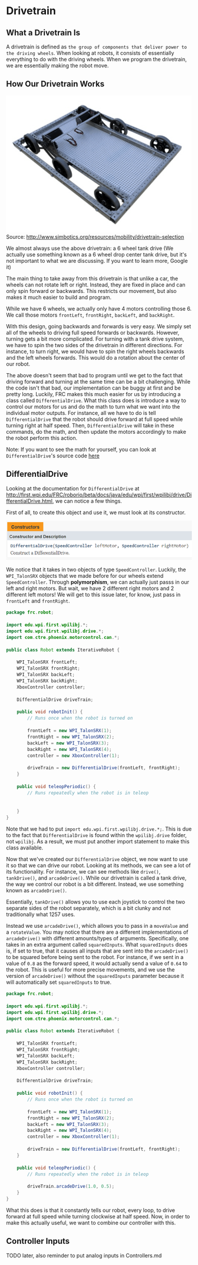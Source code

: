 # Drivetrain

## What a Drivetrain Is

A drivetrain is defined as `the group of components that deliver power to the driving wheels`. When looking at robots, it consists of essentially everything to do with the driving wheels. When we program the drivetrain, we are essentially making the robot move.

## How Our Drivetrain Works

![Drivetrain](img/drivetrain.png)
Source: <http://www.simbotics.org/resources/mobility/drivetrain-selection>

We almost always use the above drivetrain: a 6 wheel tank drive (We actually use something known as a 6 wheel drop center tank drive, but it's not important to what we are discussing. If you want to learn more, Google it)

The main thing to take away from this drivetrain is that unlike a car, the wheels can not rotate left or right. Instead, they are fixed in place and can only spin forward or backwards. This restricts our movement, but also makes it much easier to build and program.

While we have 6 wheels, we actually only have 4 motors controlling those 6. We call those motors `frontLeft`, `frontRight`, `backLeft`, and `backRight`.

With this design, going backwards and forwards is very easy. We simply set all of the wheels to driving full speed forwards or backwards. However, turning gets a bit more complicated. For turning with a tank drive system, we have to spin the two sides of the drivetrain in different directions. For instance, to turn right, we would have to spin the right wheels backwards and the left wheels forwards. This would do a rotation about the center of our robot.

The above doesn't seem that bad to program until we get to the fact that driving forward and turning at the same time can be a bit challenging. While the code isn't that bad, our implementation can be buggy at first and be pretty long. Luckily, FRC makes this much easier for us by introducing a class called `DifferentialDrive`. What this class does is introduce a way to control our motors for us and do the math to turn what we want into the individual motor outputs. For instance, all we have to do is tell `DifferentialDrive` that the robot should drive forward at full speed while turning right at half speed. Then, `DifferentialDrive` will take in these commands, do the math, and then update the motors accordingly to make the robot perform this action.

Note: If you want to see the math for yourself, you can look at `DifferentialDrive`'s source code [here](https://github.com/wpilibsuite/allwpilib/blob/master/wpilibj/src/main/java/edu/wpi/first/wpilibj/drive/DifferentialDrive.java) 

## DifferentialDrive

Looking at the documentation for `DifferentialDrive` at <http://first.wpi.edu/FRC/roborio/beta/docs/java/edu/wpi/first/wpilibj/drive/DifferentialDrive.html>, we can notice a few things.

First of all, to create this object and use it, we must look at its constructor.

![DifferentialDriveConstructor](img/differentialdriveconstructor.PNG)

We notice that it takes in two objects of type `SpeedController`. Luckily, the `WPI_TalonSRX` objects that we made before for our wheels extend `SpeedController`. Through **polymorphism**, we can actually just passs in our left and right motors. But wait, we have 2 different right motors and 2 different left motors! We will get to this issue later, for know, just pass in `frontLeft` and `frontRight`.

```java
package frc.robot;

import edu.wpi.first.wpilibj.*;
import edu.wpi.first.wpilibj.drive.*;
import com.ctre.phoenix.motorcontrol.can.*;

public class Robot extends IterativeRobot {

    WPI_TalonSRX frontLeft;
    WPI_TalonSRX frontRight;
    WPI_TalonSRX backLeft;
    WPI_TalonSRX backRight;
    XboxController controller;

    DifferentialDrive driveTrain;

    public void robotInit() {
        // Runs once when the robot is turned on

        frontLeft = new WPI_TalonSRX(1);
        frontRight = new WPI_TalonSRX(2);
        backLeft = new WPI_TalonSRX(3);
        backRight = new WPI_TalonSRX(4);
        controller = new XboxController(1);

        driveTrain = new DifferentialDrive(frontLeft, frontRight);
    }

    public void teleopPeriodic() {
        // Runs repeatedly when the robot is in teleop


    }
}
```

Note that we had to put `import edu.wpi.first.wpilibj.drive.*;`. This is due to the fact that `DifferentialDrive` is found within the `wpilibj.drive` folder, not `wpilibj`. As a result, we must put another import statement to make this class available.

Now that we've created our `DifferentialDrive` object, we now want to use it so that we can drive our robot. Looking at its methods, we can see a lot of its functionality. For instance, we can see methods like `drive()`, `tankDrive()`, and `arcadeDrive()`. While our drivetrain is called a tank drive, the way we control our robot is a bit different. Instead, we use something known as `arcadeDrive()`.

Essentially, `tankDrive()` allows you to use each joystick to control the two separate sides of the robot separately, which is a bit clunky and not traditionally what 1257 uses.

Instead we use `arcadeDrive()`, which allows you to pass in a `moveValue` and a `rotateValue`. You may notice that there are a different implementations of `arcadeDrive()` with different amounts/types of arguments. Specifically, one takes in an extra argument called `squaredInputs`. What `squaredInputs` does is, if set to true, that it causes all inputs that are sent into the `arcadeDrive()` to be squared before being sent to the robot. For instance, if we sent in a value of `0.8` as the forward speed, it would actually send a value of `0.64` to the robot. This is useful for more precise movements, and we use the version of `arcadeDrive()` without the `squaredInputs` parameter because it will automatically set `squaredInputs` to true.

```java
package frc.robot;

import edu.wpi.first.wpilibj.*;
import edu.wpi.first.wpilibj.drive.*;
import com.ctre.phoenix.motorcontrol.can.*;

public class Robot extends IterativeRobot {

    WPI_TalonSRX frontLeft;
    WPI_TalonSRX frontRight;
    WPI_TalonSRX backLeft;
    WPI_TalonSRX backRight;
    XboxController controller;

    DifferentialDrive driveTrain;

    public void robotInit() {
        // Runs once when the robot is turned on

        frontLeft = new WPI_TalonSRX(1);
        frontRight = new WPI_TalonSRX(2);
        backLeft = new WPI_TalonSRX(3);
        backRight = new WPI_TalonSRX(4);
        controller = new XboxController(1);

        driveTrain = new DifferentialDrive(frontLeft, frontRight);
    }

    public void teleopPeriodic() {
        // Runs repeatedly when the robot is in teleop

        driveTrain.arcadeDrive(1.0, 0.5);
    }
}
```

What this does is that it constantly tells our robot, every loop, to drive forward at full speed while turning clockwise at half speed. Now, in order to make this actually useful, we want to combine our controller with this.

## Controller Inputs

TODO later, also reminder to put analog inputs in Controllers.md
